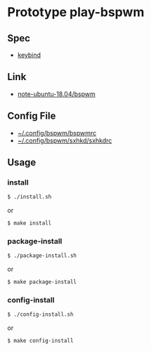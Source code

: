 
# Prototype play-bspwm


## Spec

* [keybind](spec-keybind.md)


## Link

* [note-ubuntu-18.04/bspwm](https://samwhelp.github.io/note-ubuntu-18.04/read/subject/bspwm/)


## Config File

* [~/.config/bspwm/bspwmrc](config/bspwm/bspwmrc)
* [~/.config/bspwm/sxhkd/sxhkdrc](config/sxhkd/sxhkdrc)


## Usage

### install

``` sh
$ ./install.sh
```

or

``` sh
$ make install
```


### package-install

``` sh
$ ./package-install.sh
```

or

``` sh
$ make package-install
```


### config-install

``` sh
$ ./config-install.sh
```

or

``` sh
$ make config-install
```
